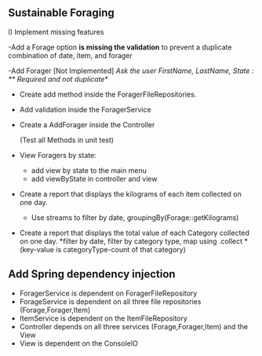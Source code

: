 ## Sustainable Foraging


I) Implement missing features

-Add a Forage option  **is missing the validation**
to prevent a duplicate combination of date, item, and forager

-Add Forager [Not Implemented]
*Ask the user FirstName, LastName, State : ** Required and not duplicate**
* Create add method inside the ForagerFileRepositories.
* Add validation inside the ForagerService
* Create a AddForager inside the Controller


    (Test all Methods in unit test)

- View Foragers by state:
    * add view by state to the main menu
    * add viewByState in controller and view

- Create a report that displays the kilograms of each item collected on one day.
    * Use streams to filter by date, groupingBy(Forage::getKilograms)

- Create a report that displays the total value of each Category collected on one day.
  *filter by date, filter by category type, map using .collect
  *(key-value is categoryType-count of that category)


## Add Spring dependency injection

- ForagerService is dependent on ForagerFileRepository
- ForageService is dependent on all three file repositories (Forage,Forager,Item)
- ItemService is dependent on the ItemFileRepository
- Controller depends on all three services (Forage,Forager,Item) and the View
- View is dependent on the ConsoleIO




